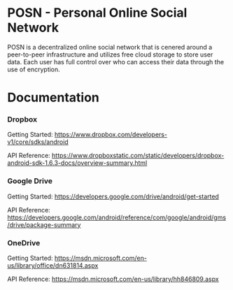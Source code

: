 # POSN - Personal Online Social Network 
POSN is a decentralized online social network that is cenered around a peer-to-peer infrastructure and utilizes free cloud storage to store user data. Each user has full control over who can access their data through the use of encryption.

# Documentation

### Dropbox
Getting Started:
https://www.dropbox.com/developers-v1/core/sdks/android

API Reference:
https://www.dropboxstatic.com/static/developers/dropbox-android-sdk-1.6.3-docs/overview-summary.html

### Google Drive
Getting Started:
https://developers.google.com/drive/android/get-started

API Reference:
https://developers.google.com/android/reference/com/google/android/gms/drive/package-summary

### OneDrive
Getting Started: 
https://msdn.microsoft.com/en-us/library/office/dn631814.aspx

API Reference:
https://msdn.microsoft.com/en-us/library/hh846809.aspx

